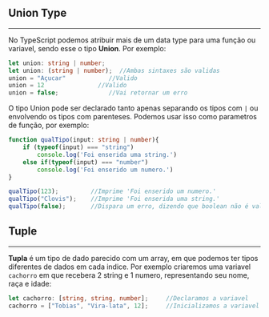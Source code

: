 ## Union Type

---

No TypeScript podemos atribuir mais de um data type para uma função ou variavel, sendo esse o tipo **Union**. Por exemplo:

```ts
let union: string | number; 
let union: (string | number);  //Ambas sintaxes são validas
union = "Açucar"            //Valido
union = 12               //Valido
union = false;              //Vai retornar um erro
```

O tipo Union pode ser declarado tanto apenas separando os tipos com `|` ou envolvendo os tipos com parenteses. Podemos usar isso como parametros de função, por exemplo:

```ts
function qualTipo(input: string | number){
    if (typeof(input) === "string")
        console.log('Foi enserida uma string.')
    else if(typeof(input) === "number")
        console.log('Foi enserido um numero.')
}

qualTipo(123);         //Imprime 'Foi enserido um numero.'
qualTipo("Clovis");    //Imprime 'Foi enserida uma string.'
qualTipo(false);       //Dispara um erro, dizendo que boolean não é valido para o dado
```

## Tuple

---

**Tupla**  é um tipo de dado parecido com um array, em que podemos ter tipos diferentes de dados em cada indice. Por exemplo criaremos uma variavel `cachorro` em que recebera 2 string e 1 numero, representando seu nome, raça e idade:

```ts
let cachorro: [string, string, number];     //Declaramos a variavel
cachorro = ["Tobias", "Vira-lata", 12];     //Inicializamos a variavel
```
